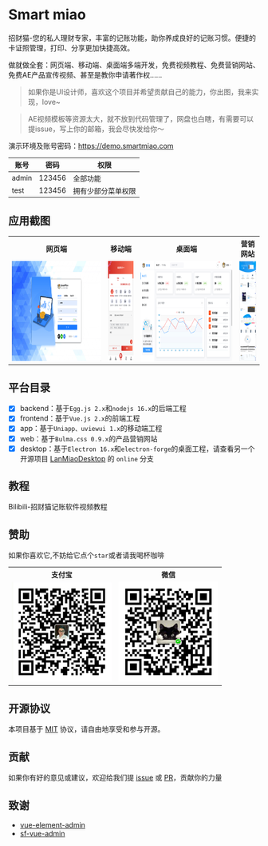 # Smart miao
招财猫-您的私人理财专家，丰富的记账功能，助你养成良好的记账习惯。便捷的卡证照管理，打印、分享更加快捷高效。

做就做全套：网页端、移动端、桌面端多端开发，免费视频教程、免费营销网站、免费AE产品宣传视频、甚至是教你申请著作权......

> 如果你是UI设计师，喜欢这个项目并希望贡献自己的能力，你出图，我来实现，love~

> AE视频模板等资源太大，就不放到代码管理了，网盘也白瞎，有需要可以提issue，写上你的邮箱，我会尽快发给你～

演示环境及账号密码：https://demo.smartmiao.com

| 账号    | 密码   | 权限        |
|-------| ------ |-----------|
| admin | 123456 | 全部功能      |
| test  | 123456 | 拥有少部分菜单权限 |

## 应用截图
<table>
 <tr>
    <th>网页端</th>
    <th>移动端</th>
    <th>桌面端</th>
    <th>营销网站</th>
 </tr>
  <tr>
    <td valign="top">
        <img src="screenshot-frontend.png" height="200" />
    </td>
    <td valign="top">
        <img src="screenshot-app.png" height="200" />
    </td>
    <td valign="top">
        <img src="screenshot-desktop.png" height="200" />
    </td>
    <td valign="top">
        <img src="screenshot-web.png" height="200" />
    </td>
  </tr>
</table>

## 平台目录
- [x] backend：基于`Egg.js 2.x`和`nodejs 16.x`的后端工程
- [x] frontend：基于`Vue.js 2.x`的前端工程
- [x] app：基于`Uniapp、uviewui 1.x`的移动端工程
- [x] web：基于`Bulma.css 0.9.x`的产品营销网站
- [x] desktop：基于`Electron 16.x`和`electron-forge`的桌面工程，请查看另一个开源项目
[LanMiaoDesktop](https://github.com/hilanmiao/LanMiaoDesktop) 的 `online` 分支

## 教程

Bilibili-招财猫记账软件视频教程



## 赞助

如果你喜欢它,不妨给它点个`star`或者请我喝杯咖啡

<table>
 <tr>
    <th>支付宝</th>
    <th>微信</th>
 </tr>
  <tr>
    <td valign="top">
        <img src="alipay.png" width="200" hegiht="200"/>
    </td>
    <td valign="top">
        <img src="wechatpay.png" width="200" hegiht="200"/>
    </td>
  </tr>
</table>

## 开源协议

本项目基于 [MIT](http://opensource.org/licenses/MIT) 协议，请自由地享受和参与开源。


## 贡献

如果你有好的意见或建议，欢迎给我们提 [issue] 或 [PR]，贡献你的力量

[PR]: https://gitee.com/XiaoLanMiao/smart-miao/pulls

[issue]: https://gitee.com/XiaoLanMiao/smart-miao/issues

## 致谢

- [vue-element-admin](https://github.com/PanJiaChen/vue-element-admin)
- [sf-vue-admin](https://github.com/hackycy/sf-vue-admin)
